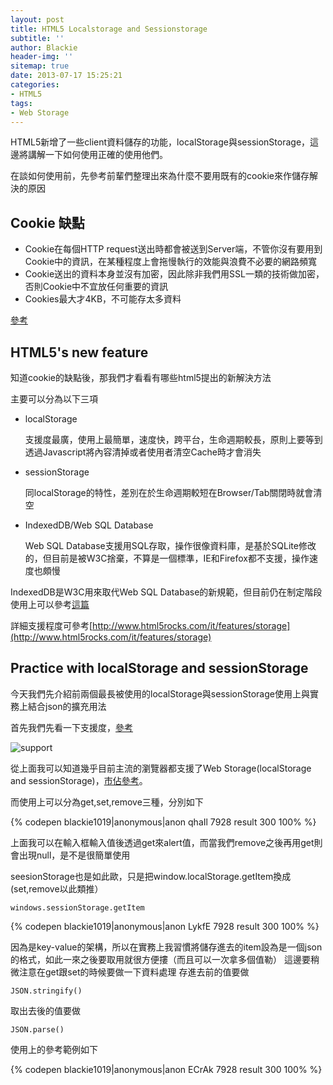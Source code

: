 ```yaml
---
layout: post
title: HTML5 Localstorage and Sessionstorage
subtitle: ''
author: Blackie
header-img: ''
sitemap: true
date: 2013-07-17 15:25:21
categories:
- HTML5
tags:
- Web Storage
---
```


HTML5新增了一些client資料儲存的功能，localStorage與sessionStorage，這邊將講解一下如何使用正確的使用他們。

<!-- More -->

在談如何使用前，先參考前輩們整理出來為什麼不要用既有的cookie來作儲存解決的原因

## Cookie 缺點 ##

- Cookie在每個HTTP request送出時都會被送到Server端，不管你沒有要用到Cookie中的資訊，在某種程度上會拖慢執行的效能與浪費不必要的網路頻寬
- Cookie送出的資料本身並沒有加密，因此除非我們用SSL一類的技術做加密，否則Cookie中不宜放任何重要的資訊
- Cookies最大才4KB，不可能存太多資料

[參考](http://www.dotblogs.com.tw/jimmyyu/archive/2011/03/27/html5-client-storage.aspx)

## HTML5's new feature ##

知道cookie的缺點後，那我們才看看有哪些html5提出的新解決方法

主要可以分為以下三項

- localStorage

	支援度最廣，使用上最簡單，速度快，跨平台，生命週期較長，原則上要等到透過Javascript將內容清掉或者使用者清空Cache時才會消失

- sessionStorage

	同localStorage的特性，差別在於生命週期較短在Browser/Tab關閉時就會清空

- IndexedDB/Web SQL Database

	Web SQL Database支援用SQL存取，操作很像資料庫，是基於SQLite修改的，但目前是被W3C捨棄，不算是一個標準，IE和Firefox都不支援，操作速度也頗慢

IndexedDB是W3C用來取代Web SQL Database的新規範，但目前仍在制定階段
使用上可以參考[這篇](http://msdn.microsoft.com/zh-cn/library/ie/hh779017(v=vs.85).aspx)

詳細支援程度可參考[http://www.html5rocks.com/it/features/storage](http://www.html5rocks.com/it/features/storage)

## Practice with localStorage and sessionStorage ##
 
今天我們先介紹前兩個最長被使用的localStorage與sessionStorage使用上與實務上結合json的擴充用法
 
首先我們先看一下支援度，[參考](http://www.quirksmode.org/dom/html5.html)

![support](https://dl.dropboxusercontent.com/u/20925528/%E6%8A%80%E8%A1%93Blog/blogs/20130717/20137711575447.png)

從上面我可以知道幾乎目前主流的瀏覽器都支援了Web Storage(localStorage and sessionStorage)，[市佔參考](http://thenextweb.com/apps/2013/01/01/ie10-below-1-market-share-firefox-back-under-20-chrome-recovers-from-three-months-of-losses/)。
 
而使用上可以分為get,set,remove三種，分別如下

 {% codepen blackie1019|anonymous|anon qhaIl 7928 result 300 100% %}

上面我可以在輸入框輸入值後透過get來alert值，而當我們remove之後再用get則會出現null，是不是很簡單使用

seesionStorage也是如此歐，只是把window.localStorage.getItem換成(set,remove以此類推）

	windows.sessionStorage.getItem

 {% codepen blackie1019|anonymous|anon LykfE 7928 result 300 100% %}

因為是key-value的架構，所以在實務上我習慣將儲存進去的item設為是一個json的格式，如此一來之後要取用就很方便摟（而且可以一次拿多個值勒）
這邊要稍微注意在get跟set的時候要做一下資料處理
存進去前的值要做
	
	JSON.stringify()

取出去後的值要做

	JSON.parse()

使用上的參考範例如下

 {% codepen blackie1019|anonymous|anon ECrAk 7928 result 300 100% %}